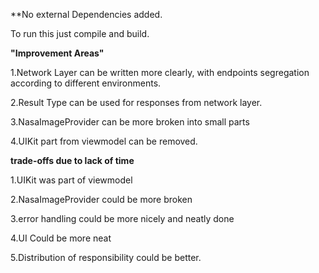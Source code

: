 
**No external Dependencies added.


To run this just compile and build.

**"Improvement Areas"**

1.Network Layer can be written more clearly, with endpoints segregation according to different environments.

2.Result Type can be used for responses from network layer.

3.NasaImageProvider can be more broken into small parts

4.UIKit part from viewmodel can be removed.

**trade-offs due to lack of time**

1.UIKit was part of viewmodel

2.NasaImageProvider could be more broken

3.error handling could be more nicely and neatly done

4.UI Could be more neat

5.Distribution of responsibility could be better.
